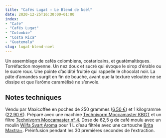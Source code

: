 ```yaml
---
title: "Cafés Lugat — Le Blend de Noël"
date: 2020-12-25T16:30:00+01:00
index:
- "Café"
- "Cafés Lugat"
- "Colombie"
- "Costa Rica"
- "Guatemala"
slug: lugat-blend-noel
---
```


Un assemblage de cafés colombiens, costaricains, et guatémaltèques. Torréfaction moyenne. Un nez doux et sucré qui évoque le sirop d’érable ou le sucre roux. Une pointe d’acidité fruitée qui rappelle le chocolat noir. La pâte d’amandes surgit en fin de bouche, avant que la texture veloutée ne se dissipe et que l’arôme caramélisé ne s’envole.

## Notes techniques

Vendu par Maxicoffee en poches de 250 grammes ([6,50 €](https://www.maxicoffee.com/cafe-grains-blend-noel-250g-cafes-lugat-p-31623.html)) et 1 kilogramme ([22,90 €](https://www.maxicoffee.com/cafe-grains-blend-noel-250g-cafes-lugat-p-31623.html)). Préparé avec une machine [Technivorm Moccamaster KBGT](https://amzn.to/3oKQ0KJ) et un filtre [Technivorm Moccamaster nᵒ 4](https://amzn.to/3mamexu). Dose de 62,5 g de café moulu avec un moulin [Wilfa Svart Aroma](https://amzn.to/38zVkdx) pour 1 L d’eau filtrée avec une cartouche [Brita Maxtra+](https://amzn.to/2WariXS). Préinfusion pendant les 30 premières secondes de l’extraction.